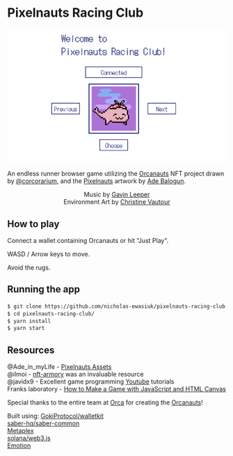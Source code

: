 # Pixelnauts Racing Club

<img src="/src/assets/pixelnauts-home01.png">

An endless runner browser game utilizing the <a href="https://orcanauts.orca.so">Orcanauts</a> NFT project drawn by <a href="https://twitter.com/corcorarium">@corcorarium</a>, and the <a href="https://github.com/Baloguna16/pixelnaut-assets">Pixelnauts</a> artwork by <a href="https://twitter.com/Ade_in_myLife">Ade Balogun</a>.<br>

<div align="center">Music by <a href="https://www.gavinleepermusic.com/">Gavin Leeper</a><br></div>

<div align="center">Environment Art by <a href="https://www.artstation.com/fruitcakette">Christine Vautour</a><br></div>

## How to play

Connect a wallet containing Orcanauts or hit "Just Play".

WASD / Arrow keys to move. 

Avoid the rugs.

## Running the app

```bash
$ git clone https://github.com/nicholas-ewasiuk/pixelnauts-racing-club.git
$ cd pixelnauts-racing-club/
$ yarn install
$ yarn start
```

## Resources

@Ade_in_myLife - <a href="https://github.com/Baloguna16/pixelnaut-assets">Pixelnauts Assets</a><br>
@ilmoi - <a href="https://github.com/ilmoi/nft-armory">nft-armory</a> was an invaluable resource<br>
@javidx9 - Excellent game programming <a href="https://www.youtube.com/c/javidx9">Youtube</a> tutorials<br>
Franks laboratory - <a href="https://youtu.be/EYf_JwzwTlQ">How to Make a Game with JavaScript and HTML Canvas</a><br>

Special thanks to the entire team at <a href="https://www.orca.so">Orca</a> for creating the <a href="https://orcanauts.orca.so">Orcanauts</a>!

Built using:
<a href="https://github.com/GokiProtocol/walletkit">GokiProtocol/walletkit</a><br>
<a href="https://github.com/saber-hq/saber-common">saber-hq/saber-common</a><br>
<a href="https://github.com/metaplex-foundation">Metaplex</a><br>
<a href="https://solana-labs.github.io/solana-web3.js">solana/web3.js</a><br>
<a href="https://emotion.sh/docs/introduction">Emotion</a><br>